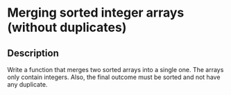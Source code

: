 # Merging sorted integer arrays (without duplicates)

## Description

Write a function that merges two sorted arrays into a single one. The arrays only contain integers. Also, the final outcome must be sorted and not have any duplicate.

